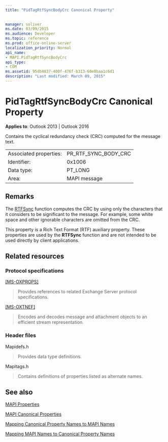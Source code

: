 ```yaml
---
title: "PidTagRtfSyncBodyCrc Canonical Property"
 
 
manager: soliver
ms.date: 03/09/2015
ms.audience: Developer
ms.topic: reference
ms.prod: office-online-server
localization_priority: Normal
api_name:
- MAPI.PidTagRtfSyncBodyCrc
api_type:
- COM
ms.assetid: 95db4837-400f-476f-b313-60e8baa1c6d1
description: "Last modified: March 09, 2015"
---
```


# PidTagRtfSyncBodyCrc Canonical Property

  
  
**Applies to**: Outlook 2013 | Outlook 2016 
  
Contains the cyclical redundancy check (CRC) computed for the message text.
  
|||
|:-----|:-----|
|Associated properties:  <br/> |PR_RTF_SYNC_BODY_CRC  <br/> |
|Identifier:  <br/> |0x1006  <br/> |
|Data type:  <br/> |PT_LONG  <br/> |
|Area:  <br/> |MAPI message  <br/> |
   
## Remarks

The [RTFSync](rtfsync.md) function computes the CRC by using only the characters that it considers to be significant to the message. For example, some white space and other ignorable characters are omitted from the CRC. 
  
This property is a Rich Text Format (RTF) auxiliary property. These properties are used by the **RTFSync** function and are not intended to be used directly by client applications. 
  
## Related resources

### Protocol specifications

[[MS-OXPROPS]](https://msdn.microsoft.com/library/f6ab1613-aefe-447d-a49c-18217230b148%28Office.15%29.aspx)
  
> Provides references to related Exchange Server protocol specifications.
    
[[MS-OXTNEF]](https://msdn.microsoft.com/library/1f0544d7-30b7-4194-b58f-adc82f3763bb%28Office.15%29.aspx)
  
> Encodes and decodes message and attachment objects to an efficient stream representation.
    
### Header files

Mapidefs.h
  
> Provides data type definitions.
    
Mapitags.h
  
> Contains definitions of properties listed as alternate names.
    
## See also



[MAPI Properties](mapi-properties.md)
  
[MAPI Canonical Properties](mapi-canonical-properties.md)
  
[Mapping Canonical Property Names to MAPI Names](mapping-canonical-property-names-to-mapi-names.md)
  
[Mapping MAPI Names to Canonical Property Names](mapping-mapi-names-to-canonical-property-names.md)


